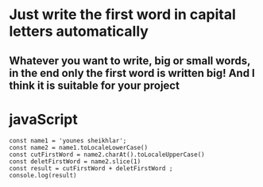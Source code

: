 # Just write the first word in capital letters automatically
## Whatever you want to write, big or small words, in the end only the first word is written big! And I think it is suitable for your project

# javaScript

```
const name1 = 'younes sheikhlar';
const name2 = name1.toLocaleLowerCase()
const cutFirstWord = name2.charAt().toLocaleUpperCase()
const deletFirstWord = name2.slice(1)
const result = cutFirstWord + deletFirstWord ;
console.log(result)

```
